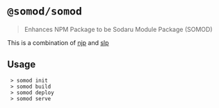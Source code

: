 # `@somod/somod`

> Enhances NPM Package to be Sodaru Module Package (SOMOD)

This is a combination of [njp](../njp) and [slp](../slp)

## Usage

```SH
 > somod init
 > somod build
 > somod deploy
 > somod serve
```
